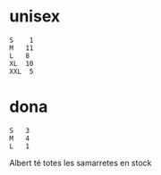 # unisex
    S	 1
	M	11
	L	8
	XL	10
	XXL	 5

# dona
	S	3
	M	4
	L	1

Albert té totes les samarretes en stock
